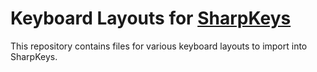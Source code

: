 # Keyboard Layouts for [SharpKeys](https://github.com/randyrants/sharpkeys)

This repository contains files for various keyboard layouts to import into SharpKeys. 
